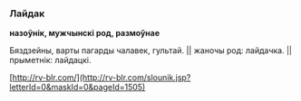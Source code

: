 ### Лайдак
**назоўнік, мужчынскі род, размоўнае**

Бяздзейны, варты пагарды чалавек, гультай. || жаночы род: лайдачка. || прыметнік: лайдацкі.

<a rel="author">[http://rv-blr.com/](http://rv-blr.com/slounik.jsp?letterId=0&maskId=0&pageId=1505)</a>

